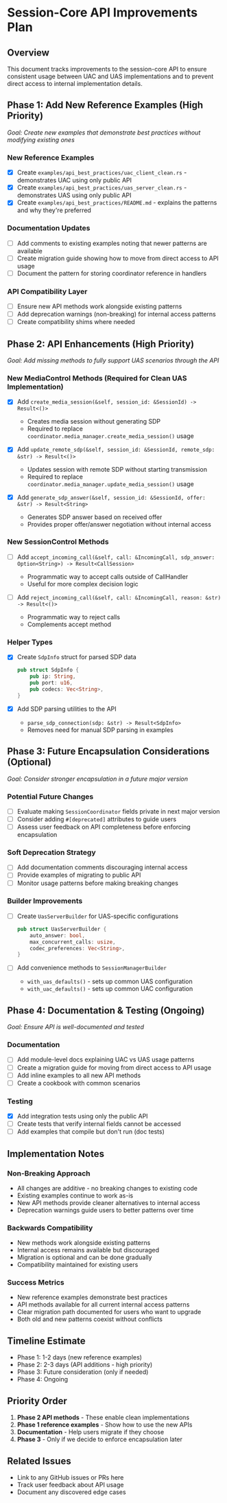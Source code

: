 # Session-Core API Improvements Plan

## Overview
This document tracks improvements to the session-core API to ensure consistent usage between UAC and UAS implementations and to prevent direct access to internal implementation details.

## Phase 1: Add New Reference Examples (High Priority)
*Goal: Create new examples that demonstrate best practices without modifying existing ones*

### New Reference Examples
- [x] Create `examples/api_best_practices/uac_client_clean.rs` - demonstrates UAC using only public API
- [x] Create `examples/api_best_practices/uas_server_clean.rs` - demonstrates UAS using only public API
- [x] Create `examples/api_best_practices/README.md` - explains the patterns and why they're preferred

### Documentation Updates
- [ ] Add comments to existing examples noting that newer patterns are available
- [ ] Create migration guide showing how to move from direct access to API usage
- [ ] Document the pattern for storing coordinator reference in handlers

### API Compatibility Layer
- [ ] Ensure new API methods work alongside existing patterns
- [ ] Add deprecation warnings (non-breaking) for internal access patterns
- [ ] Create compatibility shims where needed

## Phase 2: API Enhancements (High Priority)
*Goal: Add missing methods to fully support UAS scenarios through the API*

### New MediaControl Methods (Required for Clean UAS Implementation)
- [x] Add `create_media_session(&self, session_id: &SessionId) -> Result<()>`
  - Creates media session without generating SDP
  - Required to replace `coordinator.media_manager.create_media_session()` usage

- [x] Add `update_remote_sdp(&self, session_id: &SessionId, remote_sdp: &str) -> Result<()>`
  - Updates session with remote SDP without starting transmission
  - Required to replace `coordinator.media_manager.update_media_session()` usage

- [x] Add `generate_sdp_answer(&self, session_id: &SessionId, offer: &str) -> Result<String>`
  - Generates SDP answer based on received offer
  - Provides proper offer/answer negotiation without internal access

### New SessionControl Methods
- [ ] Add `accept_incoming_call(&self, call: &IncomingCall, sdp_answer: Option<String>) -> Result<CallSession>`
  - Programmatic way to accept calls outside of CallHandler
  - Useful for more complex decision logic

- [ ] Add `reject_incoming_call(&self, call: &IncomingCall, reason: &str) -> Result<()>`
  - Programmatic way to reject calls
  - Complements accept method

### Helper Types
- [x] Create `SdpInfo` struct for parsed SDP data
  ```rust
  pub struct SdpInfo {
      pub ip: String,
      pub port: u16,
      pub codecs: Vec<String>,
  }
  ```

- [x] Add SDP parsing utilities to the API
  - `parse_sdp_connection(sdp: &str) -> Result<SdpInfo>`
  - Removes need for manual SDP parsing in examples

## Phase 3: Future Encapsulation Considerations (Optional)
*Goal: Consider stronger encapsulation in a future major version*

### Potential Future Changes
- [ ] Evaluate making `SessionCoordinator` fields private in next major version
- [ ] Consider adding `#[deprecated]` attributes to guide users
- [ ] Assess user feedback on API completeness before enforcing encapsulation

### Soft Deprecation Strategy
- [ ] Add documentation comments discouraging internal access
- [ ] Provide examples of migrating to public API
- [ ] Monitor usage patterns before making breaking changes

### Builder Improvements
- [ ] Create `UasServerBuilder` for UAS-specific configurations
  ```rust
  pub struct UasServerBuilder {
      auto_answer: bool,
      max_concurrent_calls: usize,
      codec_preferences: Vec<String>,
  }
  ```

- [ ] Add convenience methods to `SessionManagerBuilder`
  - `with_uas_defaults()` - sets up common UAS configuration
  - `with_uac_defaults()` - sets up common UAC configuration

## Phase 4: Documentation & Testing (Ongoing)
*Goal: Ensure API is well-documented and tested*

### Documentation
- [ ] Add module-level docs explaining UAC vs UAS usage patterns
- [ ] Create a migration guide for moving from direct access to API usage
- [ ] Add inline examples to all new API methods
- [ ] Create a cookbook with common scenarios

### Testing
- [x] Add integration tests using only the public API
- [ ] Create tests that verify internal fields cannot be accessed
- [ ] Add examples that compile but don't run (doc tests)

## Implementation Notes

### Non-Breaking Approach
- All changes are additive - no breaking changes to existing code
- Existing examples continue to work as-is
- New API methods provide cleaner alternatives to internal access
- Deprecation warnings guide users to better patterns over time

### Backwards Compatibility
- New methods work alongside existing patterns
- Internal access remains available but discouraged
- Migration is optional and can be done gradually
- Compatibility maintained for existing users

### Success Metrics
- New reference examples demonstrate best practices
- API methods available for all current internal access patterns
- Clear migration path documented for users who want to upgrade
- Both old and new patterns coexist without conflicts

## Timeline Estimate
- Phase 1: 1-2 days (new reference examples)
- Phase 2: 2-3 days (API additions - high priority)
- Phase 3: Future consideration (only if needed)
- Phase 4: Ongoing

## Priority Order
1. **Phase 2 API methods** - These enable clean implementations
2. **Phase 1 reference examples** - Show how to use the new APIs
3. **Documentation** - Help users migrate if they choose
4. **Phase 3** - Only if we decide to enforce encapsulation later

## Related Issues
- Link to any GitHub issues or PRs here
- Track user feedback about API usage
- Document any discovered edge cases 